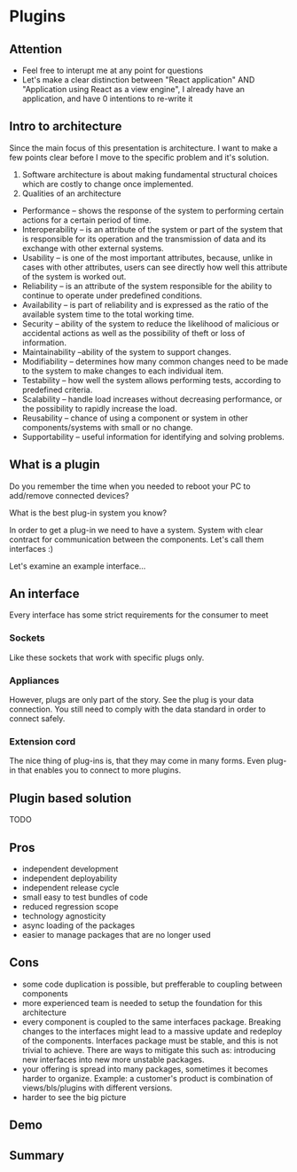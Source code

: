 # Plugins

## Attention

- Feel free to interupt me at any point for questions
- Let's make a clear distinction between "React application" AND "Application using React as a view engine", I already have an application, and have 0 intentions to re-write it

## Intro to architecture

Since the main focus of this presentation is architecture. I want to make a few points clear before I move to the specific problem and it's solution.

1. Software architecture is about making fundamental structural choices which are costly to change once implemented.
2. Qualities of an architecture
- Performance – shows the response of the system to performing certain actions for a certain period of time.
- Interoperability – is an attribute of the system or part of the system that is responsible for its operation and the transmission of data and its exchange with other external systems.
- Usability – is one of the most important attributes, because, unlike in cases with other attributes, users can see directly how well this attribute of the system is worked out.
- Reliability – is an attribute of the system responsible for the ability to continue to operate under predefined conditions.
- Availability – is part of reliability and is expressed as the ratio of the available system time to the total working time.
- Security – ability of the system to reduce the likelihood of malicious or accidental actions as well as the possibility of theft or loss of information.
- Maintainability –ability of the system to support changes.
- Modifiability – determines how many common changes need to be made to the system to make changes to each individual item.
- Testability – how well the system allows performing tests, according to predefined criteria.
- Scalability – handle load increases without decreasing performance, or the possibility to rapidly increase the load.
- Reusability – chance of using a component or system in other components/systems with small or no change.
- Supportability – useful information for identifying and solving problems.

## What is a plugin

Do you remember the time when you needed to reboot your PC to add/remove connected devices?

What is the best plug-in system you know?

In order to get a plug-in we need to have a system. System with clear contract for communication between the components. Let's call them interfaces :)

Let's examine an example interface...

## An interface

Every interface has some strict requirements for the consumer to meet

### Sockets

Like these sockets that work with specific plugs only.

### Appliances

However, plugs are only part of the story. See the plug is your data connection. You still need to comply with the data standard in order to connect safely.

### Extension cord

The nice thing of plug-ins is, that they may come in many forms. Even plug-in that enables you to connect to more plugins.

## Plugin based solution

TODO

## Pros

- independent development
- independent deployability
- independent release cycle
- small easy to test bundles of code
- reduced regression scope
- technology agnosticity
- async loading of the packages
- easier to manage packages that are no longer used

## Cons

- some code duplication is possible, but prefferable to coupling between components
- more experienced team is needed to setup the foundation for this architecture
- every component is coupled to the same interfaces package. Breaking changes to the interfaces might lead to a massive update and redeploy of the components. Interfaces package must be stable, and this is not trivial to achieve. There are ways to mitigate this such as: introducing new interfaces into new more unstable packages.
- your offering is spread into many packages, sometimes it becomes harder to organize. Example: a customer's product is combination of views/bls/plugins with different versions.
- harder to see the big picture

## Demo

## Summary
